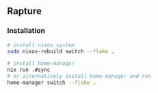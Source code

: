 ## Rapture

### Installation

```sh
# install nixos system
sudo nixos-rebuild switch --flake .

# install home-manager
nix run .#sync
# or alternatively install home-manager and run
home-manager switch --flake .
```
